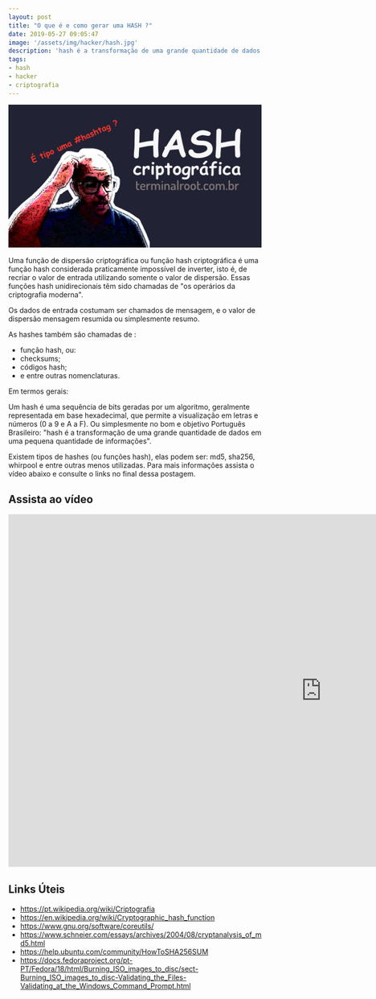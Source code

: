 ```yaml
---
layout: post
title: "O que é e como gerar uma HASH ?"
date: 2019-05-27 09:05:47
image: '/assets/img/hacker/hash.jpg'
description: 'hash é a transformação de uma grande quantidade de dados em uma pequena quantidade de informações.'
tags:
- hash
- hacker
- criptografia
---
```


![O que é e como gerar uma HASH ?](/assets/img/hacker/hash.jpg)

Uma função de dispersão criptográfica ou função hash criptográfica é uma função hash considerada praticamente impossível de inverter, isto é, de recriar o valor de entrada utilizando somente o valor de dispersão. Essas funções hash unidirecionais têm sido chamadas de "os operários da criptografia moderna".

Os dados de entrada costumam ser chamados de mensagem, e o valor de dispersão mensagem resumida ou simplesmente resumo.

As hashes também são chamadas de :
- função hash, ou: 
- checksums; 
- códigos hash; 
- e entre outras nomenclaturas.

Em termos gerais: 

Um hash é uma sequência de bits geradas por um algoritmo, geralmente representada em base hexadecimal, que permite a visualização em letras e números (0 a 9 e A a F). Ou simplesmente no bom e objetivo Português Brasileiro: "hash é a transformação de uma grande quantidade de dados em uma pequena quantidade de informações".

Existem tipos de hashes (ou funções hash), elas podem ser: md5, sha256, whirpool e entre outras menos utilizadas. Para mais informações assista o vídeo abaixo e consulte o links no final dessa postagem.

## Assista ao vídeo

<iframe width="1246" height="701" src="https://www.youtube.com/embed/Rwyf04a1tAc" frameborder="0" allow="accelerometer; autoplay; encrypted-media; gyroscope; picture-in-picture" allowfullscreen></iframe>

## Links Úteis

+ <https://pt.wikipedia.org/wiki/Criptografia>
+ <https://en.wikipedia.org/wiki/Cryptographic_hash_function>
+ <https://www.gnu.org/software/coreutils/>
+ <https://www.schneier.com/essays/archives/2004/08/cryptanalysis_of_md5.html>
+ <https://help.ubuntu.com/community/HowToSHA256SUM>
+ <https://docs.fedoraproject.org/pt-PT/Fedora/18/html/Burning_ISO_images_to_disc/sect-Burning_ISO_images_to_disc-Validating_the_Files-Validating_at_the_Windows_Command_Prompt.html>

<script async src="https://pagead2.googlesyndication.com/pagead/js/adsbygoogle.js"></script>

<!-- Informat -->
<ins class="adsbygoogle"
 style="display:block"
 data-ad-client="ca-pub-2838251107855362"
 data-ad-slot="2327980059"
 data-ad-format="auto"
 data-full-width-responsive="true"></ins>

<script>
(adsbygoogle = window.adsbygoogle || []).push({});
</script>



